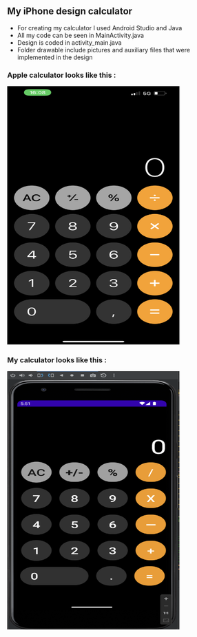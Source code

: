 ## My iPhone design calculator

- For creating my calculator I used Android Studio and Java
- All my code can be seen in MainActivity.java
- Design is coded in activity_main.java
- Folder drawable include pictures and auxiliary files that were implemented in the design

### Apple calculator looks like this :

<img src="https://github.com/gvaler/Calculator/blob/main/drawable/apple_calculator.PNG?raw=true" width="400" height="600" />

### My calculator looks like this :

<img src="https://github.com/gvaler/Calculator/blob/main/drawable/my_calculator.png?raw=true" width="400" height="600" />
